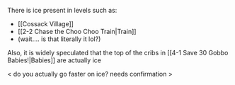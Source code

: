 There is ice present in levels such as:
- [[Cossack Village]]
- [[2-2 Chase the Choo Choo Train|Train]]
- (wait.... is that literally it lol?)

Also, it is widely speculated that the top of the cribs in [[4-1 Save 30 Gobbo Babies!|Babies]] are actually ice

< do you actually go faster on ice? needs confirmation >